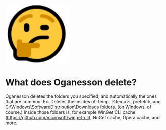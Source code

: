 ![Thinking Emoji](./assets/thinking.png)

# What does Oganesson delete?
Oganesson deletes the folders you specified, and automatically the ones that are common. Ex. Deletes the insides of: temp, %temp%, prefetch, and C:\Windows\SoftwareDistribution\Downloads folders. (on Windows, of course.)
Inside those folders is, for example WinGet CLI cache (https://github.com/microsoft/winget-cli), NuGet cache, Opera cache, and more.
